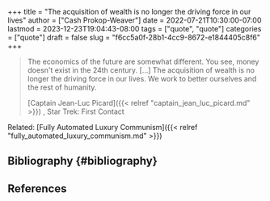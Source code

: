 +++
title = "The acquisition of wealth is no longer the driving force in our lives"
author = ["Cash Prokop-Weaver"]
date = 2022-07-21T10:30:00-07:00
lastmod = 2023-12-23T19:04:43-08:00
tags = ["quote", "quote"]
categories = ["quote"]
draft = false
slug = "f6cc5a0f-28b1-4cc9-8672-e1844405c8f6"
+++

> The economics of the future are somewhat different. You see, money doesn't exist in the 24th century. [...] The acquisition of wealth is no longer the driving force in our lives. We work to better ourselves and the rest of humanity.
>
> [Captain Jean-Luc Picard]({{< relref "captain_jean_luc_picard.md" >}}) , Star Trek: First Contact

Related: [Fully Automated Luxury Communism]({{< relref "fully_automated_luxury_communism.md" >}})


## Bibliography {#bibliography}

## References

<style>.csl-entry{text-indent: -1.5em; margin-left: 1.5em;}</style><div class="csl-bib-body">
</div>
